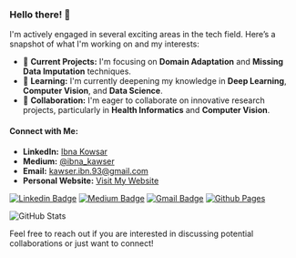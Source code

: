### Hello there! 👋

I'm actively engaged in several exciting areas in the tech field. Here’s a snapshot of what I'm working on and my interests:

- 🔭 **Current Projects:** I'm focusing on **Domain Adaptation** and **Missing Data Imputation** techniques.
- 🌱 **Learning:** I'm currently deepening my knowledge in **Deep Learning**, **Computer Vision**, and **Data Science**.
- 👯 **Collaboration:** I'm eager to collaborate on innovative research projects, particularly in **Health Informatics** and **Computer Vision**.

#### Connect with Me:
- **LinkedIn:** [Ibna Kowsar](https://www.linkedin.com/in/ibna-kowsar-744a97153/)
- **Medium:** [@ibna_kawser](https://medium.com/@kawser.ibn.93)
- **Email:** [kawser.ibn.93@gmail.com](mailto:kawser.ibn.93@gmail.com)
- **Personal Website:** [Visit My Website](https://kawseribn.github.io/)

[![Linkedin Badge](https://img.shields.io/badge/-ibna_kawser-blue?style=flat-square&logo=Linkedin&logoColor=white&link=https://www.linkedin.com/in/ibna-kowsar-744a97153/)](https://www.linkedin.com/in/ibna-kowsar-744a97153/)
[![Medium Badge](https://img.shields.io/badge/-@ibna_kawser-03a57a?style=flat-square&labelColor=000000&logo=Medium&link=https://medium.com/@kawser.ibn.93/)](https://medium.com/@kawser.ibn.93)
[![Gmail Badge](https://img.shields.io/badge/-kawser.ibn.93@gmail.com-c14438?style=flat-square&logo=Gmail&logoColor=white&link=mailto:kawser.ibn.93@gmail.com)](mailto:kawser.ibn.93@gmail.com)
[![Github Pages](https://img.shields.io/badge/Personal%20Website-121013?style=for-the-badge&logo=github&logoColor=white)](https://kawseribn.github.io/)

![GitHub Stats](https://github-readme-stats.vercel.app/api?username=kawseribn&&show_icons=true&title_color=ffffff&icon_color=bb2acf&text_color=daf8dc&bg_color=151509)

Feel free to reach out if you are interested in discussing potential collaborations or just want to connect!
